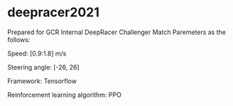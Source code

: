 # deepracer2021
Prepared for GCR Internal DeepRacer Challenger Match
Paremeters as the follows:

Speed: [0.9:1.8] m/s

Steering angle: [-26, 26]

Framework: Tensorflow

Reinforcement learning algorithm: PPO
